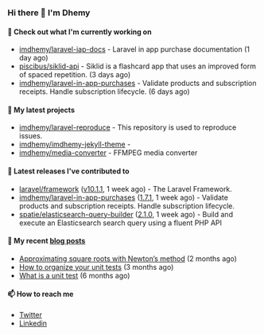 ### Hi there 👋 I'm Dhemy

#### 👷 Check out what I'm currently working on

- [imdhemy/laravel-iap-docs](https://github.com/imdhemy/laravel-iap-docs) - Laravel in app purchase documentation (1 day ago)
- [piscibus/siklid-api](https://github.com/piscibus/siklid-api) - Siklid is a flashcard app that uses an improved form of spaced repetition.  (3 days ago)
- [imdhemy/laravel-in-app-purchases](https://github.com/imdhemy/laravel-in-app-purchases) - Validate products and subscription receipts. Handle subscription lifecycle. (6 days ago)

#### 🌱 My latest projects

- [imdhemy/laravel-reproduce](https://github.com/imdhemy/laravel-reproduce) - This repository is used to reproduce issues.
- [imdhemy/imdhemy-jekyll-theme](https://github.com/imdhemy/imdhemy-jekyll-theme) - 
- [imdhemy/media-converter](https://github.com/imdhemy/media-converter) - FFMPEG media converter

#### 🔭 Latest releases I've contributed to

- [laravel/framework](https://github.com/laravel/framework) ([v10.1.1](https://github.com/laravel/framework/releases/tag/v10.1.1), 1 week ago) - The Laravel Framework.
- [imdhemy/laravel-in-app-purchases](https://github.com/imdhemy/laravel-in-app-purchases) ([1.7.1](https://github.com/imdhemy/laravel-in-app-purchases/releases/tag/1.7.1), 1 week ago) - Validate products and subscription receipts. Handle subscription lifecycle.
- [spatie/elasticsearch-query-builder](https://github.com/spatie/elasticsearch-query-builder) ([2.1.0](https://github.com/spatie/elasticsearch-query-builder/releases/tag/2.1.0), 1 week ago) - Build and execute an Elasticsearch search query using a fluent PHP API

#### 📜 My recent [blog posts](https://imdhemy.com/)

- [Approximating square roots with Newton’s method](https://imdhemy.com/blog/dsa/approximating-square-roots-with-newton&#39;s-method.html) (2 months ago)
- [How to organize your unit tests](https://imdhemy.com/blog/testing/how-to-organize-your-unit-tests.html) (3 months ago)
- [What is a unit test](https://imdhemy.com/blog/testing/what-is-a-unit-test.html) (6 months ago)

#### 📫 How to reach me

- [Twitter](https://twitter.com/imdhemy)
- [Linkedin](https://linkedin.com/in/imdhemy)